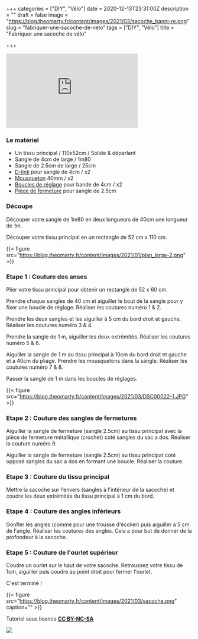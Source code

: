 +++
categories = ["DIY", "Vélo"]
date = 2020-12-13T23:31:00Z
description = ""
draft = false
image = "https://blog.theomarty.fr/content/images/2021/03/sacoche_banni-re.png"
slug = "fabriquer-une-sacoche-de-velo"
tags = ["DIY", "Vélo"]
title = "Fabriquer une sacoche de vélo"

+++


<iframe width="356" height="200" src="https://www.youtube.com/embed/41yh3Glstrk?feature=oembed" frameborder="0" allow="accelerometer; autoplay; clipboard-write; encrypted-media; gyroscope; picture-in-picture" allowfullscreen></iframe>

### Le matériel

* Un tissu principal / 110x52cm / Solide & déperlant 
* Sangle de 4cm de large / 1m80
* Sangle de 2.5cm de large / 25cm
* [D-link](https://www.extremtextil.de/en/d-ring-40mm-with-eyelet-beastee-dee.html) pour sangle de 4cm / x2
* [Mousqueton](https://www.extremtextil.de/en/stainless-steel-mini-carabiner-40x4mm.html) 40mm / x2
* [Boucles de réglage](https://www.extremtextil.de/en/ladderloc-thin-40mm.html) pour bande de 4cm / x2
* [Pièce de fermeture](https://www.extremtextil.de/en/g-buckle-webbing-hook-aluminium-w-thumbtension-25mm.html?number=71726.SILB) pour sangle de 2.5cm

### Découpe

Découper votre sangle de 1m80 en deux longueurs de 40cm une longueur de 1m.

Découper votre tissu principal en un rectangle de 52 cm x 110 cm.

{{< figure src="https://blog.theomarty.fr/content/images/2021/01/plan_large-2.png" >}}



### Etape 1 : Couture des anses

Plier votre tissu principal pour obtenir un rectangle de 52 x 60 cm.

Prendre chaque sangles de 40 cm et aiguiller le bout de la sangle pour y fixer une boucle de réglage. Réaliser les coutures numéro 1 & 2.

Prendre les deux sangles et les aiguiller à 5 cm du bord droit et gauche. Réaliser les coutures numéro 3 & 4.

Prendre la sangle de 1 m, aiguiller les deux extrémités. Réaliser les coutures numéro 5 & 6.

Aiguiller la sangle de 1 m au tissu principal à 10cm du bord droit et gauche et a 40cm du pliage. Prendre les mousquetons dans la sangle. Réaliser les coutures numéro 7 & 8.

Passer la sangle de 1 m dans les boucles de réglages.

{{< figure src="https://blog.theomarty.fr/content/images/2021/03/DSC00022-1.JPG" >}}

### Etape 2 : Couture des sangles de fermetures

Aiguiller la sangle de fermeture (sangle 2.5cm) au tissu principal avec la pièce de fermeture métallique (crochet) coté sangles du sac a dos.  Réaliser la couture numéro 9.

Aiguiller la sangle de fermeture (sangle 2.5cm) au tissu principat coté opposé sangles du sac a dos en formant une boucle. Réaliser la couture.

### Etape 3 : Couture du tissu principal

Mettre la sacoche sur l'envers (sangles à l'intérieur de la sacoche) et coudre les deux extrémités du tissu principal à 1 cm du bord.

### Etape 4 : Couture des angles inférieurs

Gonfler les angles (comme pour une trousse d'écolier) puis aiguiller à 5 cm de l'angle. Réaliser les coutures des angles. Cela a pour but de donner de la profondeur à la sacoche.

### Etape 5 : Couture de l'ourlet supérieur

Coudre un ourlet sur le haut de votre sacoche. Retroussez votre tissu de 1cm, aiguiller puis coudre au point droit pour fermer l'ourlet.

C'est terminé !

{{< figure src="https://blog.theomarty.fr/content/images/2021/03/sacoche.png" caption="" >}}

Tutoriel sous licence ****[CC BY-NC-SA](https://creativecommons.org/licenses/?lang=fr-FR)****

<img src="https://licensebuttons.net/l/by-nc-sa/3.0/88x31.png"/>



